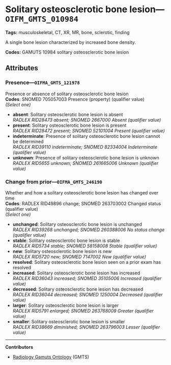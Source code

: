 # Solitary osteosclerotic bone lesion—`OIFM_GMTS_010984`

**Tags:** musculoskeletal, CT, XR, MR, bone, sclerotic, finding

A single bone lesion characterized by increased bone density.

**Codes:** GAMUTS 10984 solitary osteosclerotic bone lesion

## Attributes

### Presence—`OIFMA_GMTS_121978`

Presence or absence of solitary osteosclerotic bone lesion  
**Codes**: SNOMED 705057003 Presence (property) (qualifier value)  
*(Select one)*

- **absent**: Solitary osteosclerotic bone lesion is absent  
_RADLEX RID28473 absent; SNOMED 2667000 Absent (qualifier value)_
- **present**: Solitary osteosclerotic bone lesion is present  
_RADLEX RID28472 present; SNOMED 52101004 Present (qualifier value)_
- **indeterminate**: Presence of solitary osteosclerotic bone lesion cannot be determined  
_RADLEX RID39110 indeterminate; SNOMED 82334004 Indeterminate (qualifier value)_
- **unknown**: Presence of solitary osteosclerotic bone lesion is unknown  
_RADLEX RID5655 unknown; SNOMED 261665006 Unknown (qualifier value)_

### Change from prior—`OIFMA_GMTS_246190`

Whether and how a solitary osteosclerotic bone lesion has changed over time  
**Codes**: RADLEX RID49896 change; SNOMED 263703002 Changed status (qualifier value)  
*(Select one)*

- **unchanged**: Solitary osteosclerotic bone lesion is unchanged  
_RADLEX RID39268 unchanged; SNOMED 260388006 No status change (qualifier value)_
- **stable**: Solitary osteosclerotic bone lesion is stable  
_RADLEX RID5734 stable; SNOMED 58158008 Stable (qualifier value)_
- **new**: Solitary osteosclerotic bone lesion is new  
_RADLEX RID5720 new; SNOMED 7147002 New (qualifier value)_
- **resolved**: Solitary osteosclerotic bone lesion seen on a prior exam has resolved  
- **increased**: Solitary osteosclerotic bone lesion has increased  
_RADLEX RID36043 increased; SNOMED 35105006 Increased (qualifier value)_
- **decreased**: Solitary osteosclerotic bone lesion has decreased  
_RADLEX RID36044 decreased; SNOMED 1250004 Decreased (qualifier value)_
- **larger**: Solitary osteosclerotic bone lesion is larger  
_RADLEX RID5791 enlarged; SNOMED 263768009 Greater (qualifier value)_
- **smaller**: Solitary osteosclerotic bone lesion is smaller  
_RADLEX RID38669 diminished; SNOMED 263796003 Lesser (qualifier value)_

---

**Contributors**

- [Radiology Gamuts Ontology](https://gamuts.net/) (GMTS)